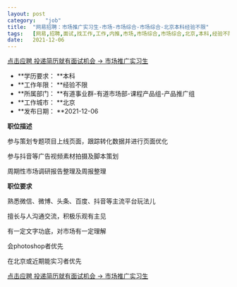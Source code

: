 ```yaml
---
layout:	post
category:	"job"
title:	"网易招聘：市场推广实习生-市场-市场综合-市场综合-北京本科经验不限"
tags:	[网易,招聘,面试,找工作,工作,内推,市场,市场综合,市场综合,北京,本科,经验不限]
date:	2021-12-06
---
```


[点击应聘 投递简历就有面试机会 ->  市场推广实习生](http://mobile.bole.netease.com/bole/boleDetail?id=15160&employeeId=346f03c3cda5f04c&key=all)



- **学历要求： **本科
- **工作年限： **经验不限
- **所属部门： **有道事业群-有道市场部-课程产品组-产品推广组
- **工作城市： **北京
- **发布日期： **2021-12-06



**职位描述**

参与策划专题项目上线页面，跟踪转化数据并进行页面优化 

参与抖音等广告视频素材拍摄及脚本策划 

周期性市场调研报告整理及周报整理



**职位要求**

熟悉微信、微博、头条、百度、抖音等主流平台玩法儿 

擅长与人沟通交流，积极乐观有主见 

有一定文字功底，对市场有一定理解 

会photoshop者优先 

在北京或近期能实习者优先



[点击应聘 投递简历就有面试机会 ->  市场推广实习生](http://mobile.bole.netease.com/bole/boleDetail?id=15160&employeeId=346f03c3cda5f04c&key=all)